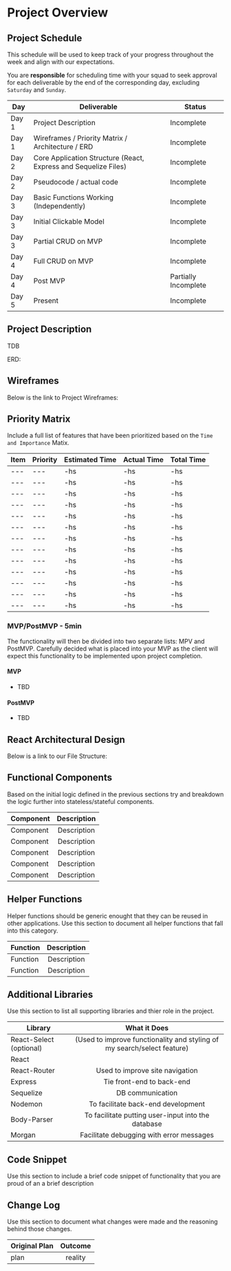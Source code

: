 # Project Overview

## Project Schedule

This schedule will be used to keep track of your progress throughout the week and align with our expectations.  

You are **responsible** for scheduling time with your squad to seek approval for each deliverable by the end of the corresponding day, excluding `Saturday` and `Sunday`.

|  Day | Deliverable | Status
|---|---| ---|
|Day 1| Project Description | Incomplete
|Day 1| Wireframes / Priority Matrix / Architecture / ERD | Incomplete
|Day 2| Core Application Structure (React, Express and Sequelize Files) | Incomplete
|Day 2| Pseudocode / actual code | Incomplete
|Day 3| Basic Functions Working (Independently) | Incomplete
|Day 3| Initial Clickable Model  | Incomplete 
|Day 3| Partial CRUD on MVP | Incomplete
|Day 4| Full CRUD on MVP | Incomplete
|Day 4| Post MVP | Partially Incomplete
|Day 5| Present | Incomplete


## Project Description

TDB

ERD: 

## Wireframes

Below is the link to Project Wireframes:


## Priority Matrix

Include a full list of features that have been prioritized based on the `Time and Importance` Matix. 

|  Item | Priority | Estimated Time | Actual Time | Total Time
|---|---| ---|---| -- |
| --- | ---| -hs | -hs | -hs |
| --- | --- |-hs | -hs | -hs |
| --- | --- | -hs | -hs | -hs |
| --- | --- | -hs | -hs | -hs |
| --- | --- | -hs | -hs | -hs |
| --- | --- | -hs | -hs | -hs |
| --- | --- | -hs | -hs | -hs |
| --- | --- | -hs | -hs | -hs |
| --- | --- | -hs | -hs | -hs |
| --- | --- | -hs | -hs | -hs |
| --- | --- | -hs | -hs | -hs |
| --- | --- | -hs | -hs | -hs |
| --- | --- | -hs | -hs | -hs |

### MVP/PostMVP - 5min

The functionality will then be divided into two separate lists: MPV and PostMVP.  Carefully decided what is placed into your MVP as the client will expect this functionality to be implemented upon project completion.  

#### MVP 

- TBD

#### PostMVP 

- TBD

## React Architectural Design

Below is a link to our File Structure:


## Functional Components

Based on the initial logic defined in the previous sections try and breakdown the logic further into stateless/stateful components. 

| Component | Description | 
| --- | :---: |  
| Component | Description | 
| Component | Description | 
| Component | Description |
| Component | Description |
| Component | Description |


## Helper Functions
Helper functions should be generic enought that they can be reused in other applications. Use this section to document all helper functions that fall into this category.

| Function | Description | 
| --- | :---: |  
| Function | Description | 
| Function | Description |

## Additional Libraries
 Use this section to list all supporting libraries and thier role in the project. 
 
| Library | What it Does | 
| --- | :---: |  
| React-Select (optional) | (Used to improve functionality and styling of my search/select feature) | 
| React |
| React-Router | Used to improve site navigation |
| Express | Tie front-end to back-end |
| Sequelize | DB communication
| Nodemon | To facilitate back-end development | 
| Body-Parser | To facilitate putting user-input into the database |
| Morgan | Facilitate debugging with error messages |


## Code Snippet

Use this section to include a brief code snippet of functionality that you are proud of an a brief description  



## Change Log
 Use this section to document what changes were made and the reasoning behind those changes.  

| Original Plan | Outcome | 
| --- | :---: |  
| plan | reality | 
